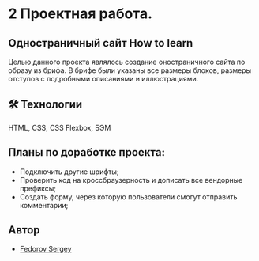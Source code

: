 
# 2 Проектная работа. 

## Одностраничный сайт How to learn
Целью данного проекта являлось создание оностраничного сайта по образу из брифа. В брифе были указаны все размеры блоков, размеры отступов с подробными описаниями и иллюстрациями.



## 🛠 Технологии
HTML, CSS, CSS Flexbox, БЭМ


## Планы по доработке проекта:

- Подключить другие шрифты;
- Проверить код на кроссбраузерность и дописать все вендорные префиксы;
- Создать форму, через которую пользователи смогут отправить комментарии;


## Автор

- [Fedorov Sergey](https://github.com/7Sergey)

